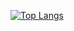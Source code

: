 [![Top Langs](https://github-readme-stats.vercel.app/api/top-langs/?username=giopalma&layout=compact)](https://github.com/anuraghazra/github-readme-stats)
